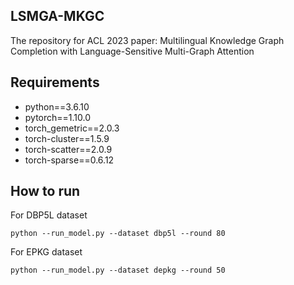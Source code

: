## LSMGA-MKGC
The repository for ACL 2023 paper: Multilingual Knowledge Graph Completion with Language-Sensitive Multi-Graph Attention

## Requirements
* python==3.6.10
* pytorch==1.10.0
* torch_gemetric==2.0.3
* torch-cluster==1.5.9
* torch-scatter==2.0.9
* torch-sparse==0.6.12

## How to run
For DBP5L dataset
```
python --run_model.py --dataset dbp5l --round 80
```
For EPKG dataset
```
python --run_model.py --dataset depkg --round 50
```
